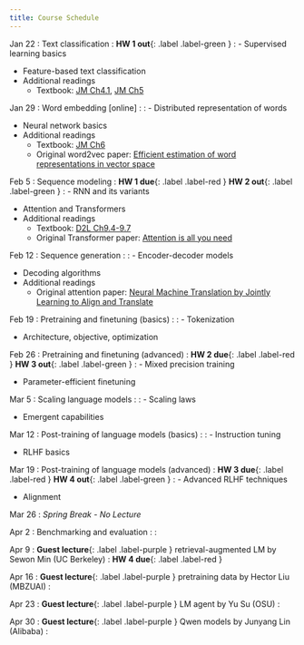 ```yaml
---
title: Course Schedule
---
```


Jan 22
: Text classification
  : **HW 1 out**{: .label .label-green }
: - Supervised learning basics
  - Feature-based text classification
  - Additional readings
    - Textbook: [JM Ch4.1](https://web.stanford.edu/~jurafsky/slp3/4.pdf), [JM Ch5](https://web.stanford.edu/~jurafsky/slp3/5.pdf)

Jan 29
: Word embedding [online]
  : 
: - Distributed representation of words
  - Neural network basics
  - Additional readings
    - Textbook: [JM Ch6](https://web.stanford.edu/~jurafsky/slp3/6.pdf)
    - Original word2vec paper: [Efficient estimation of word representations in vector space](https://arxiv.org/pdf/1301.3781)

Feb 5
: Sequence modeling
  : **HW 1 due**{: .label .label-red }  **HW 2 out**{: .label .label-green }
: - RNN and its variants
  - Attention and Transformers
  - Additional readings
    - Textbook: [D2L Ch9.4-9.7](https://d2l.ai/chapter_recurrent-neural-networks/index.html)
    - Original Transformer paper: [Attention is all you need](https://arxiv.org/pdf/1706.03762)

Feb 12
: Sequence generation
  : 
: - Encoder-decoder models
  - Decoding algorithms
  - Additional readings
    - Original attention paper: [Neural Machine Translation by Jointly Learning to Align and Translate](https://arxiv.org/pdf/1409.0473)

Feb 19
: Pretraining and finetuning (basics)
  : 
: - Tokenization
  - Architecture, objective, optimization

Feb 26
: Pretraining and finetuning (advanced)
  : **HW 2 due**{: .label .label-red }  **HW 3 out**{: .label .label-green }
: - Mixed precision training
  - Parameter-efficient finetuning

Mar 5
: Scaling language models
  : 
: - Scaling laws
  - Emergent capabilities 

Mar 12
: Post-training of language models (basics)
  : 
: - Instruction tuning
  - RLHF basics

Mar 19
: Post-training of language models (advanced)
  : **HW 3 due**{: .label .label-red }  **HW 4 out**{: .label .label-green }
: - Advanced RLHF techniques
  - Alignment

Mar 26
: *Spring Break - No Lecture*

Apr 2
: Benchmarking and evaluation
  : 
: 

Apr 9
: **Guest lecture**{: .label .label-purple } retrieval-augmented LM by Sewon Min (UC Berkeley)
  : **HW 4 due**{: .label .label-red }

Apr 16
: **Guest lecture**{: .label .label-purple } pretraining data by Hector Liu (MBZUAI)
  : 

Apr 23
: **Guest lecture**{: .label .label-purple } LM agent by Yu Su (OSU)
  : 

Apr 30
: **Guest lecture**{: .label .label-purple } Qwen models by Junyang Lin (Alibaba)
  : 
